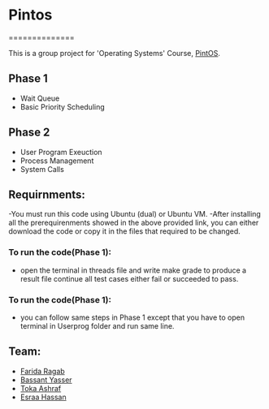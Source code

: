 # Pintos
==============

This is a group project for 'Operating Systems' Course, [PintOS][pintos].

[pintos]: https://github.com/KhaledElTahan/pintos

## Phase 1
- Wait Queue
- Basic Priority Scheduling

## Phase 2

- User Program Exeuction
- Process Management
- System Calls

## Requirnments:
-You must run this code using Ubuntu (dual) or Ubuntu VM.
-After installing all the prerequirenments showed in the above provided link, you can either download the code or copy it in the files that required to be changed.
### To run the code(Phase 1):
- open the terminal in threads file and write make grade to produce a result file continue all test cases either fail or succeeded to pass.

### To run the code(Phase 1):
- you can follow same steps in Phase 1 except that you have to open terminal in Userprog folder and run same line.


## Team:
- [Farida Ragab](https://github.com/farida52369)
- [Bassant Yasser](https://github.com/Bassantyasser043?tab=repositories)
- [Toka Ashraf](https://github.com/TokaAshraf12)
- [Esraa Hassan](https://github.com/es539)
